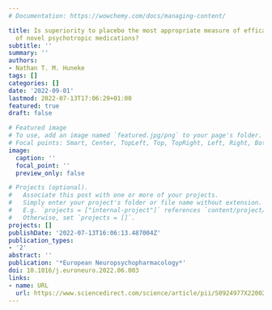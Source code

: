 ```yaml
---
# Documentation: https://wowchemy.com/docs/managing-content/

title: Is superiority to placebo the most appropriate measure of efficacy in trials
  of novel psychotropic medications?
subtitle: ''
summary: ''
authors:
- Nathan T. M. Huneke
tags: []
categories: []
date: '2022-09-01'
lastmod: 2022-07-13T17:06:29+01:00
featured: true
draft: false

# Featured image
# To use, add an image named `featured.jpg/png` to your page's folder.
# Focal points: Smart, Center, TopLeft, Top, TopRight, Left, Right, BottomLeft, Bottom, BottomRight.
image:
  caption: ''
  focal_point: ''
  preview_only: false

# Projects (optional).
#   Associate this post with one or more of your projects.
#   Simply enter your project's folder or file name without extension.
#   E.g. `projects = ["internal-project"]` references `content/project/deep-learning/index.md`.
#   Otherwise, set `projects = []`.
projects: []
publishDate: '2022-07-13T16:06:13.487004Z'
publication_types:
- '2'
abstract: ''
publication: '*European Neuropsychopharmacology*'
doi: 10.1016/j.euroneuro.2022.06.003
links:
- name: URL
  url: https://www.sciencedirect.com/science/article/pii/S0924977X22002176
---
```

